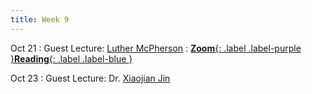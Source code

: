 ```yaml
---
title: Week 9
---
```


Oct 21
: Guest Lecture: [Luther McPherson](https://www.linkedin.com/in/luther-lee-mcpherson-iv-853491b9/)
: [**Zoom**{: .label .label-purple }](https://pampl.in/zoom)[**Reading**{: .label .label-blue }]()


Oct 23
: Guest Lecture: Dr. [Xiaojian Jin](https://www.vtti.vt.edu/staffdir/bio.php?&pn=07911)
<!-- : [**Reading**{: .label .label-blue }]() -->
